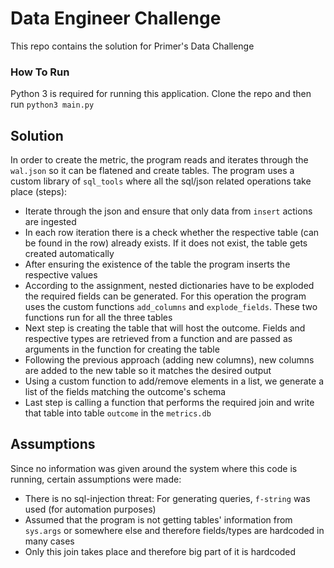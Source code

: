 # Data Engineer Challenge

This repo contains the solution for Primer's Data Challenge

### How To Run

Python 3 is required for running this application.
Clone the repo and then run `python3 main.py`


## Solution

In order to create the metric, the program reads and iterates through the `wal.json` so it 
can be flatened and create tables. The program uses a custom library of `sql_tools` where all the sql/json related operations take place (steps):
- Iterate through the json and ensure that only data from `insert` actions are ingested
- In each row iteration there is a check whether the respective table (can be found in the row) already exists. If it does not exist, the table gets created automatically
- After ensuring the existence of the table the program inserts the respective values
- According to the assignment, nested dictionaries have to be exploded the required fields can be generated. For this operation the program uses the custom functions `add_columns` and `explode_fields`. These two functions run for all the three tables
- Next step is creating the table that will host the outcome. Fields and respective types are retrieved from a function and are passed as arguments in the function for creating the table
- Following the previous approach (adding new columns), new columns are added to the new table so it matches the desired output
- Using a custom function to add/remove elements in a list, we generate a list of the fields matching the outcome's schema
- Last step is calling a function that performs the required join and write that table into table `outcome` in the `metrics.db`

## Assumptions

Since no information was given around the system where this code is running, 
certain assumptions were made:
- There is no sql-injection threat: For generating queries, `f-string` was used (for automation purposes)
- Assumed that the program is not getting tables' information from `sys.args` or somewhere else and therefore fields/types are hardcoded in many cases
- Only this join takes place and therefore big part of it is hardcoded







